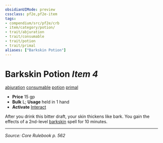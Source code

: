 ```yaml
---
obsidianUIMode: preview
cssclass: pf2e,pf2e-item
tags:
- compendium/src/pf2e/crb
- item/category/potion/
- trait/abjuration
- trait/consumable
- trait/potion
- trait/primal
aliases: ["Barkskin Potion"]
---
```

# Barkskin Potion *Item 4*  
[abjuration](rules/traits/abjuration.md "Abjuration School Trait")  [consumable](rules/traits/consumable.md "Consumable Item Trait")  [potion](rules/traits/potion.md "Potion Item Trait")  [primal](rules/traits/primal.md "Primal Tradition Trait")  

- **Price** 15 gp
- **Bulk** L; **Usage** held in 1 hand
- **Activate** [Interact](rules/actions/interact.md)

After you drink this bitter draft, your skin thickens like bark. You gain the effects of a 2nd-level [barkskin](compendium/spells/barkskin.md) spell for 10 minutes.


---
*Source: Core Rulebook p. 562*